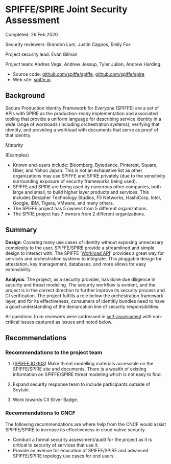 # SPIFFE/SPIRE Joint Security Assessment

Completed: 26 Feb 2020

Security reviewers: Brandon Lum, Justin Cappos, Emily Fox

Project security lead: Evan Gilman

Project team: Andres Vega, Andrew Jessup, Tyler Julian, Andrew Harding.

* Source code: [github.com/spiffe/spiffe](https://github.com/spiffe/spiffe), [github.com/spiffe/spire](https://github.com/spiffe/spire)
* Web site: [spiffe.io](https://spiffe.io/)


## Background

Secure Production Identity Framework for Everyone (SPIFFE) are a set of APIs with SPIRE as the production-ready implementation and associated tooling that provide a uniform language for describing service identity in a wide range of workloads (including orchestration systems), verifying that identity, and providing a workload with documents that serve as proof of that identity. 

_Maturity_

(Examples)
- Known end-users include: Bloomberg, Bytedance, Pinterest, Square, Uber, and Yahoo Japan. This is not an exhaustive list as other organizations may use SPIFFE and SPIRE privately (due to the sensitivity surrounding exposure of security frameworks being used).
- SPIFFE and SPIRE are being used by numerous other companies, both large and small, to build higher layer products and services. This includes Decipher Technology Studios, F5 Networks, HashiCorp, Intel, Google, IBM, Tigera, VMware, and many others.
- The SPIFFE project has 5 owners from 5 different organizations. 
- The SPIRE project has 7 owners from 2 different organizations.


## Summary

**Design**: Covering many use cases of identity without exposing unnecesary complexity to the user, SPIFFE/SPIRE provide a streamlined and simple design to interact with. The SPIFFE '[Workload API](https://spiffe.io/spiffe/concepts/#spiffe-workload-api)' provides a great way for services and orchestration systems to integrate. This pluggable design for attestation, key management, databases, and more allows for easy extensibility.

**Analysis**: The project, as a security provider, has done due diligence in security and threat modeling. The security workflow is evident, and the project is in the correct direction to further improve its security process and CI verification. 
The project fulfills a role below the orchestration framework layer, and for its effectiveness, consumers of identitiy bundles need to have a good understanding of the demarcation line of security responsibilities.

All questions from reviewers were addressed in [self-assessment](self-assessment.md)
with non-critical issues captured as issues and noted below.

## Recommendations

### Recommendations to the project team

1. ([SPIFFE.IO-103](https://github.com/spiffe/spiffe.io/issues/103)) Make threat modelling materials accessible on the SPIFFE/SPIRE site and documents. There is a wealth of existing information on SPIFFE/SPIRE threat modeling which is not easy to find. 

2. Expand security response team to include participants outside of Scytale.

3. Work towards CII Silver Badge.

### Recommendations to CNCF

The following recommendations are where help from the CNCF would assist SPIFFE/SPIRE to
increase its effectiveness in cloud native security.

* Conduct a formal security assessment/audit for the project as it is critical to security of services that use it.
* Provide an avenue for education of SPIFFE/SPIRE and advanced SPIFFE/SPIRE topology use cases for end users.
